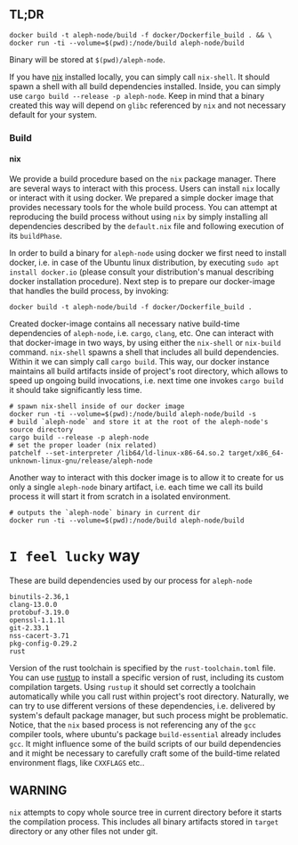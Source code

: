 ## TL;DR
```
docker build -t aleph-node/build -f docker/Dockerfile_build . && \
docker run -ti --volume=$(pwd):/node/build aleph-node/build
```
Binary will be stored at `$(pwd)/aleph-node`.

If you have [nix][nix] installed locally, you can simply call `nix-shell`. It should spawn a shell with all build
dependencies installed. Inside, you can simply use `cargo build --release -p aleph-node`. Keep in mind that a binary created
this way will depend on `glibc` referenced by `nix` and not necessary default for your system.

### Build
#### nix
We provide a build procedure based on the `nix` package manager. There are several ways to interact with this process. Users can
install `nix` locally or interact with it using docker. We prepared a simple docker image that provides necessary tools for the
whole build process. You can attempt at reproducing the build process without using `nix` by simply installing all dependencies
described by the `default.nix` file and following execution of its `buildPhase`.

In order to build a binary for `aleph-node` using docker we first need to install docker, i.e. in case of the Ubuntu linux 
distribution, by executing `sudo apt install docker.io` (please consult your distribution's manual describing docker installation 
procedure). Next step is to prepare our docker-image that handles the build process, by invoking:
```
docker build -t aleph-node/build -f docker/Dockerfile_build .
```
Created docker-image contains all necessary native build-time dependencies of `aleph-node`, i.e. `cargo`, `clang`, etc.
One can interact with that docker-image in two ways, by using either the `nix-shell` or `nix-build` command.
`nix-shell` spawns a shell that includes all build dependencies. Within it we can simply call `cargo build`.
This way, our docker instance maintains all build artifacts inside of project's root directory, which allows to speed up
ongoing build invocations, i.e. next time one invokes `cargo build` it should take significantly less time.
```
# spawn nix-shell inside of our docker image
docker run -ti --volume=$(pwd):/node/build aleph-node/build -s
# build `aleph-node` and store it at the root of the aleph-node's source directory
cargo build --release -p aleph-node
# set the proper loader (nix related)
patchelf --set-interpreter /lib64/ld-linux-x86-64.so.2 target/x86_64-unknown-linux-gnu/release/aleph-node
```

Another way to interact with this docker image is to allow it to create for us only a single `aleph-node` binary artifact,
i.e. each time we call its build process it will start it from scratch in a isolated environment.
```
# outputs the `aleph-node` binary in current dir
docker run -ti --volume=$(pwd):/node/build aleph-node/build 
```

# `I feel lucky` way
These are build dependencies used by our process for `aleph-node`
```
binutils-2.36,1
clang-13.0.0
protobuf-3.19.0
openssl-1.1.1l
git-2.33.1
nss-cacert-3.71
pkg-config-0.29.2
rust
```
Version of the rust toolchain is specified by the `rust-toolchain.toml` file. You can use [rustup][rustup] to install a specific
version of rust, including its custom compilation targets. Using `rustup` it should set correctly a toolchain automatically while
you call rust within project's root directory. Naturally, we can try to use different versions of these dependencies,
i.e. delivered by system's default package manager, but such process might be problematic. Notice, that the `nix` based process
is not referencing any of the `gcc` compiler tools, where ubuntu's package `build-essential` already includes `gcc`. It might
influence some of the build scripts of our build dependencies and it might be necessary to carefully craft some of the build-time
related environment flags, like `CXXFLAGS` etc..

## WARNING
`nix` attempts to copy whole source tree in current directory before it starts the compilation process. This includes all binary
artifacts stored in `target` directory or any other files not under git.

[nix]: https://nixos.org/manual/nix/stable/
[rustup]: https://rustup.rs/
